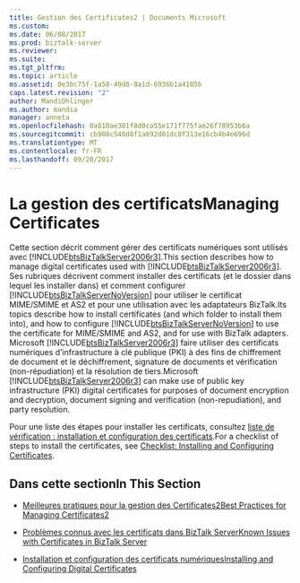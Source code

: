 ```yaml
---
title: Gestion des Certificates2 | Documents Microsoft
ms.custom: 
ms.date: 06/08/2017
ms.prod: biztalk-server
ms.reviewer: 
ms.suite: 
ms.tgt_pltfrm: 
ms.topic: article
ms.assetid: 0e3bc75f-1a58-49d8-8a1d-6936b1a4105b
caps.latest.revision: "2"
author: MandiOhlinger
ms.author: mandia
manager: anneta
ms.openlocfilehash: 0a810ae301f8d0ca55e171f775fae26f78953b6a
ms.sourcegitcommit: cb908c540d8f1a692d01dc8f313e16cb4b4e696d
ms.translationtype: MT
ms.contentlocale: fr-FR
ms.lasthandoff: 09/20/2017
---
```

# <a name="managing-certificates"></a><span data-ttu-id="54900-102">La gestion des certificats</span><span class="sxs-lookup"><span data-stu-id="54900-102">Managing Certificates</span></span>
<span data-ttu-id="54900-103">Cette section décrit comment gérer des certificats numériques sont utilisés avec [!INCLUDE[btsBizTalkServer2006r3](../includes/btsbiztalkserver2006r3-md.md)].</span><span class="sxs-lookup"><span data-stu-id="54900-103">This section describes how to manage digital certificates used with [!INCLUDE[btsBizTalkServer2006r3](../includes/btsbiztalkserver2006r3-md.md)].</span></span> <span data-ttu-id="54900-104">Ses rubriques décrivent comment installer des certificats (et le dossier dans lequel les installer dans) et comment configurer [!INCLUDE[btsBizTalkServerNoVersion](../includes/btsbiztalkservernoversion-md.md)] pour utiliser le certificat MIME/SMIME et AS2 et pour une utilisation avec les adaptateurs BizTalk.</span><span class="sxs-lookup"><span data-stu-id="54900-104">Its topics describe how to install certificates (and which folder to install them into), and how to configure [!INCLUDE[btsBizTalkServerNoVersion](../includes/btsbiztalkservernoversion-md.md)] to use the certificate for MIME/SMIME and AS2, and for use with BizTalk adapters.</span></span> <span data-ttu-id="54900-105">Microsoft [!INCLUDE[btsBizTalkServer2006r3](../includes/btsbiztalkserver2006r3-md.md)] faire utiliser des certificats numériques d’infrastructure à clé publique (PKI) à des fins de chiffrement de document et le déchiffrement, signature de documents et vérification (non-répudiation) et la résolution de tiers.</span><span class="sxs-lookup"><span data-stu-id="54900-105">Microsoft [!INCLUDE[btsBizTalkServer2006r3](../includes/btsbiztalkserver2006r3-md.md)] can make use of public key infrastructure (PKI) digital certificates for purposes of document encryption and decryption, document signing and verification (non-repudiation), and party resolution.</span></span>  
  
 <span data-ttu-id="54900-106">Pour une liste des étapes pour installer les certificats, consultez [liste de vérification : installation et configuration des certificats](~/technical-guides/checklist-installing-and-configuring-certificates.md).</span><span class="sxs-lookup"><span data-stu-id="54900-106">For a checklist of steps to install the certificates, see [Checklist: Installing and Configuring Certificates](~/technical-guides/checklist-installing-and-configuring-certificates.md).</span></span>  
  
## <a name="in-this-section"></a><span data-ttu-id="54900-107">Dans cette section</span><span class="sxs-lookup"><span data-stu-id="54900-107">In This Section</span></span>  
  
-   [<span data-ttu-id="54900-108">Meilleures pratiques pour la gestion des Certificates2</span><span class="sxs-lookup"><span data-stu-id="54900-108">Best Practices for Managing Certificates2</span></span>](../technical-guides/best-practices-for-managing-certificates2.md)  
  
-   [<span data-ttu-id="54900-109">Problèmes connus avec les certificats dans BizTalk Server</span><span class="sxs-lookup"><span data-stu-id="54900-109">Known Issues with Certificates in BizTalk Server</span></span>](../technical-guides/known-issues-with-certificates-in-biztalk-server.md)  
  
-   [<span data-ttu-id="54900-110">Installation et configuration des certificats numériques</span><span class="sxs-lookup"><span data-stu-id="54900-110">Installing and Configuring Digital Certificates</span></span>](~/technical-guides/installing-and-configuring-digital-certificates.md)